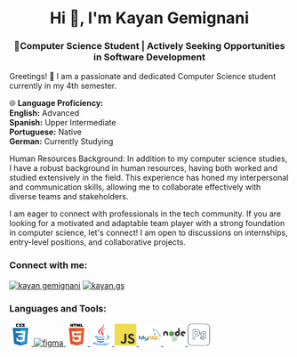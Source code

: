 <h1 align="center">Hi 👋, I'm Kayan Gemignani</h1>
<h3 align="center">🚀Computer Science Student | Actively Seeking Opportunities in Software Development</h3>
<p allign="left">Greetings! 👋 I am a passionate and dedicated Computer Science student currently in my 4th semester.</p>
<p allign="left">🌐 <b>Language Proficiency:</b><br>
<b>English:</b> Advanced<br>
<b>Spanish:</b> Upper Intermediate<br>
<b>Portuguese:</b> Native<br>
<b>German:</b> Currently Studying</p>
<p allign="left">Human Resources Background:
In addition to my computer science studies, I have a robust background in human resources, having both worked and studied extensively in the field. This experience has honed my interpersonal and communication skills, allowing me to collaborate effectively with diverse teams and stakeholders.

I am eager to connect with professionals in the tech community. If you are looking for a motivated and adaptable team player with a strong foundation in computer science, let's connect! I am open to discussions on internships, entry-level positions, and collaborative projects.</p>

<b></b>
<p></p>
<h3 align="left">Connect with me:</h3>
<p align="left">
<a href="https://linkedin.com/in/kayan-gemignani" target="blank"><img align="center" src="https://raw.githubusercontent.com/rahuldkjain/github-profile-readme-generator/master/src/images/icons/Social/linked-in-alt.svg" alt="kayan gemignani" height="30" width="40" /></a>
<a href="https://instagram.com/kayan.gs" target="blank"><img align="center" src="https://raw.githubusercontent.com/rahuldkjain/github-profile-readme-generator/master/src/images/icons/Social/instagram.svg" alt="kayan.gs" height="30" width="40" /></a>
</p>

<h3 align="left">Languages and Tools:</h3>
<p align="left"> <a href="https://www.w3schools.com/css/" target="_blank" rel="noreferrer"> <img src="https://raw.githubusercontent.com/devicons/devicon/master/icons/css3/css3-original-wordmark.svg" alt="css3" width="40" height="40"/> </a> <a href="https://www.figma.com/" target="_blank" rel="noreferrer"> <img src="https://www.vectorlogo.zone/logos/figma/figma-icon.svg" alt="figma" width="40" height="40"/> </a> <a href="https://www.w3.org/html/" target="_blank" rel="noreferrer"> <img src="https://raw.githubusercontent.com/devicons/devicon/master/icons/html5/html5-original-wordmark.svg" alt="html5" width="40" height="40"/> </a> <a href="https://www.java.com" target="_blank" rel="noreferrer"> <img src="https://raw.githubusercontent.com/devicons/devicon/master/icons/java/java-original.svg" alt="java" width="40" height="40"/> </a> <a href="https://developer.mozilla.org/en-US/docs/Web/JavaScript" target="_blank" rel="noreferrer"> <img src="https://raw.githubusercontent.com/devicons/devicon/master/icons/javascript/javascript-original.svg" alt="javascript" width="40" height="40"/> </a> <a href="https://www.mysql.com/" target="_blank" rel="noreferrer"> <img src="https://raw.githubusercontent.com/devicons/devicon/master/icons/mysql/mysql-original-wordmark.svg" alt="mysql" width="40" height="40"/> </a> <a href="https://nodejs.org" target="_blank" rel="noreferrer"> <img src="https://raw.githubusercontent.com/devicons/devicon/master/icons/nodejs/nodejs-original-wordmark.svg" alt="nodejs" width="40" height="40"/> </a> <a href="https://www.photoshop.com/en" target="_blank" rel="noreferrer"> <img src="https://raw.githubusercontent.com/devicons/devicon/master/icons/photoshop/photoshop-line.svg" alt="photoshop" width="40" height="40"/> </a> </p>
